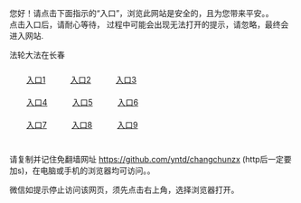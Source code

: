 您好！请点击下面指示的“入口”，浏览此网站是安全的，且为您带来平安。。 <br/>
点击入口后，请耐心等待， 过程中可能会出现无法打开的提示，请忽略，最终会进入网站. </br>

法轮大法在长春<br/>
<div style="padding:10px"><a style="margin:20px" target="_blank" href="https://d2zh4csmsne0ed.cloudfront.net/2Qpsp?nybxvg" id="ccLink1" rel="nofollow">入口1</a> <a target="_blank" style="margin:20px" href="https://dg2g6hteqj8xc.cloudfront.net/2Qpsp?nwnlknc" id="ccLink2" rel="nofollow">入口2</a> <a style="margin:20px" target="_blank" href="https://d50fug6wvl1d3.cloudfront.net/2Qpsp?pcftjclx" id="ccLink3" rel="nofollow">入口3</a></div>

<div style="padding:10px" ><a style="margin:20px" target="_blank" href="https://d2zh4csmsne0ed.cloudfront.net/2Qpsp?nybxvg" id="ccLink4" rel="nofollow">入口4</a> <a style="margin:20px" href="https://dg2g6hteqj8xc.cloudfront.net/2Qpsp?nwnlknc" target="_blank" id="ccLink5" rel="nofollow">入口5</a> <a style="margin:20px" href="https://d50fug6wvl1d3.cloudfront.net/2Qpsp?pcftjclx" target="_blank" id="ccLink6" rel="nofollow">入口6</a></div>

<div style="padding:10px"><a style="margin:20px" target="_blank" href="https://d2zh4csmsne0ed.cloudfront.net/2Qpsp?nybxvg" id="ccLink7" rel="nofollow">入口7</a> <a style="margin:20px" href="https://dg2g6hteqj8xc.cloudfront.net/2Qpsp?nwnlknc" target="_blank" id="ccLink8" rel="nofollow">入口8</a> <a style="margin:20px" target="_blank" href="https://d50fug6wvl1d3.cloudfront.net/2Qpsp?pcftjclx" id="ccLink9" rel="nofollow">入口9</a></div>

<br/>



请复制并记住免翻墙网址 https://github.com/yntd/changchunzx (http后一定要加s)，在电脑或手机的浏览器均可访问。。<br/>

微信如提示停止访问该网页，须先点击右上角，选择浏览器打开。
